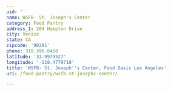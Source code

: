 ```yaml
---
uid: ''
name: WSFB- St. Joseph's Center
category: Food Pantry
address_1: 204 Hampton Drive
city: Venice
state: CA
zipcode: '90291'
phone: 310.396.6468
latitude: '33.9979527'
longitude: '-118.4779718'
title: 'WSFB- St. Joseph''s Center, Food Oasis Los Angeles'
uri: /food-pantry/wsfb-st-josephs-center/

---
```

